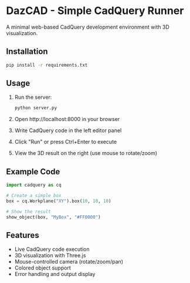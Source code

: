 # DazCAD - Simple CadQuery Runner

A minimal web-based CadQuery development environment with 3D visualization.

## Installation

```bash
pip install -r requirements.txt
```

## Usage

1. Run the server:
   ```bash
   python server.py
   ```

2. Open http://localhost:8000 in your browser

3. Write CadQuery code in the left editor panel

4. Click "Run" or press Ctrl+Enter to execute

5. View the 3D result on the right (use mouse to rotate/zoom)

## Example Code

```python
import cadquery as cq

# Create a simple box
box = cq.Workplane("XY").box(10, 10, 10)

# Show the result
show_object(box, "MyBox", "#FF0000")
```

## Features

- Live CadQuery code execution
- 3D visualization with Three.js
- Mouse-controlled camera (rotate/zoom/pan)
- Colored object support
- Error handling and output display